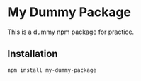 # My Dummy Package

This is a dummy npm package for practice.

## Installation

```sh
npm install my-dummy-package